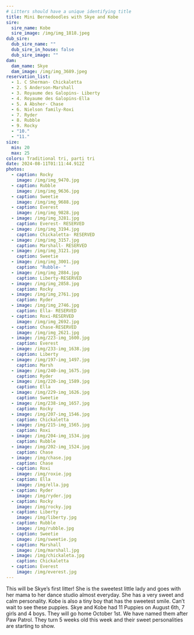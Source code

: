 ```yaml
---
# Litters should have a unique identifying title
title: Mini Bernedoodles with Skye and Kobe
sire:
  sire_name: Kobe
  sire_image: /img/img_1818.jpeg
dub_sire:
  dub_sire_name: ""
  dub_sire_in_house: false
  dub_sire_image: ""
dam:
  dam_name: Skye
  dam_image: /img/img_3689.jpeg
reservation_list:
  - 1. C Sherman- Chickaletta
  - 2. S Anderson-Marshall
  - 3. Royaume des Galopins- Liberty
  - 4. Royaume des Galopins-Ella
  - 5. A Absher- Chase
  - 6. Nielson family-Roxi
  - 7. Ryder
  - 8. Rubble
  - 9. Rocky
  - "10."
  - "11."
size:
  min: 20
  max: 25
colors: Traditional tri, parti tri
date: 2024-08-11T01:11:44.912Z
photos:
  - caption: Rocky
    image: /img/img_9470.jpg
  - caption: Rubble
    image: /img/img_9636.jpg
  - caption: Sweetie
    image: /img/img_9688.jpg
  - caption: Everest
    image: /img/img_9828.jpg
  - image: /img/img_3281.jpg
    caption: Everest- RESERVED
  - image: /img/img_3194.jpg
    caption: Chickaletta- RESERVED
  - image: /img/img_3157.jpg
    caption: Marshall- RESERVED
  - image: /img/img_3121.jpg
    caption: Sweetie
  - image: /img/img_3001.jpg
    caption: "Rubble- "
  - image: /img/img_2884.jpg
    caption: Liberty-RESERVED
  - image: /img/img_2858.jpg
    caption: Rocky
  - image: /img/img_2761.jpg
    caption: Ryder
  - image: /img/img_2746.jpg
    caption: Ella- RESERVED
  - caption: Roxi-RESERVED
    image: /img/img_2692.jpg
  - caption: Chase-RESERVED
    image: /img/img_2621.jpg
  - image: /img/223-img_1600.jpg
    caption: Everest
  - image: /img/233-img_1638.jpg
    caption: Liberty
  - image: /img/197-img_1497.jpg
    caption: Marsh
  - image: /img/240-img_1675.jpg
    caption: Ryder
  - image: /img/220-img_1589.jpg
    caption: Ella
  - image: /img/229-img_1626.jpg
    caption: Sweetie
  - image: /img/238-img_1657.jpg
    caption: Rocky
  - image: /img/207-img_1546.jpg
    caption: Chickaletta
  - image: /img/215-img_1565.jpg
    caption: Roxi
  - image: /img/204-img_1534.jpg
    caption: Rubble
  - image: /img/202-img_1524.jpg
    caption: Chase
  - image: /img/chase.jpg
    caption: Chase
  - caption: Roxi
    image: /img/roxie.jpg
  - caption: Ella
    image: /img/ella.jpg
  - caption: Ryder
    image: /img/ryder.jpg
  - caption: Rocky
    image: /img/rocky.jpg
  - caption: Liberty
    image: /img/liberty.jpg
  - caption: Rubble
    image: /img/rubble.jpg
  - caption: Sweetie
    image: /img/sweetie.jpg
  - caption: Marshall
    image: /img/marshall.jpg
  - image: /img/chickaleta.jpg
    caption: Chickaletta
  - caption: Everest
    image: /img/everest.jpg
---
```

This will be Skye’s first litter! She is the sweetest little lady and goes with her mama to her dance studio almost everyday. She has a very sweet and calm personality. Kobe is also a tiny boy that has the sweetest smile. Can’t wait to see these puppies. Skye and Kobe had 11 Puppies on August 6th, 7 girls and 4 boys. They will go home October 1st. We have named them after Paw Patrol. They turn 5 weeks old this week and their sweet personalities are starting to show.